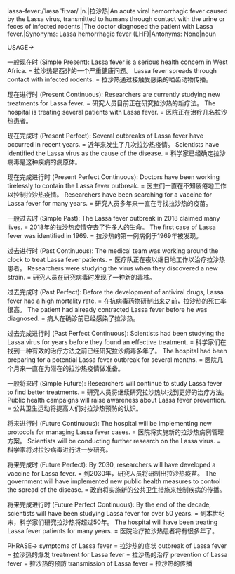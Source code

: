 lassa-fever:/ˈlæsə ˈfiːvər/ |n.|拉沙热|An acute viral hemorrhagic fever caused by the Lassa virus, transmitted to humans through contact with the urine or feces of infected rodents.|The doctor diagnosed the patient with Lassa fever.|Synonyms: Lassa hemorrhagic fever (LHF)|Antonyms: None|noun

USAGE->

一般现在时 (Simple Present):
Lassa fever is a serious health concern in West Africa. = 拉沙热是西非的一个严重健康问题。
Lassa fever spreads through contact with infected rodents. = 拉沙热通过接触受感染的啮齿动物传播。

现在进行时 (Present Continuous):
Researchers are currently studying new treatments for Lassa fever. = 研究人员目前正在研究拉沙热的新疗法。
The hospital is treating several patients with Lassa fever. = 医院正在治疗几名拉沙热患者。


现在完成时 (Present Perfect):
Several outbreaks of Lassa fever have occurred in recent years. = 近年来发生了几次拉沙热疫情。
Scientists have identified the Lassa virus as the cause of the disease. = 科学家已经确定拉沙病毒是这种疾病的病原体。


现在完成进行时 (Present Perfect Continuous):
Doctors have been working tirelessly to contain the Lassa fever outbreak. = 医生们一直在不知疲倦地工作以控制拉沙热疫情。
Researchers have been searching for a vaccine for Lassa fever for many years. = 研究人员多年来一直在寻找拉沙热的疫苗。


一般过去时 (Simple Past):
The Lassa fever outbreak in 2018 claimed many lives. = 2018年的拉沙热疫情夺去了许多人的生命。
The first case of Lassa fever was identified in 1969. = 拉沙热的第一例病例于1969年被发现。


过去进行时 (Past Continuous):
The medical team was working around the clock to treat Lassa fever patients. = 医疗队正在夜以继日地工作以治疗拉沙热患者。
Researchers were studying the virus when they discovered a new strain. = 研究人员在研究病毒时发现了一种新的毒株。


过去完成时 (Past Perfect):
Before the development of antiviral drugs, Lassa fever had a high mortality rate. = 在抗病毒药物研制出来之前，拉沙热的死亡率很高。
The patient had already contracted Lassa fever before he was diagnosed. = 病人在确诊前已经感染了拉沙热。


过去完成进行时 (Past Perfect Continuous):
Scientists had been studying the Lassa virus for years before they found an effective treatment. = 科学家们在找到一种有效的治疗方法之前已经研究拉沙病毒多年了。
The hospital had been preparing for a potential Lassa fever outbreak for several months. = 医院几个月来一直在为潜在的拉沙热疫情做准备。


一般将来时 (Simple Future):
Researchers will continue to study Lassa fever to find better treatments. = 研究人员将继续研究拉沙热以找到更好的治疗方法。
Public health campaigns will raise awareness about Lassa fever prevention. = 公共卫生运动将提高人们对拉沙热预防的认识。


将来进行时 (Future Continuous):
The hospital will be implementing new protocols for managing Lassa fever cases. = 医院将实施新的拉沙热病例管理方案。
Scientists will be conducting further research on the Lassa virus. = 科学家将对拉沙病毒进行进一步研究。


将来完成时 (Future Perfect):
By 2030, researchers will have developed a vaccine for Lassa fever. = 到2030年，研究人员将研制出拉沙热疫苗。
The government will have implemented new public health measures to control the spread of the disease. = 政府将实施新的公共卫生措施来控制疾病的传播。


将来完成进行时 (Future Perfect Continuous):
By the end of the decade, scientists will have been studying Lassa fever for over 50 years. = 到本世纪末，科学家们研究拉沙热将超过50年。
The hospital will have been treating Lassa fever patients for many years. = 医院治疗拉沙热患者将有很多年了。


PHRASE->
symptoms of Lassa fever = 拉沙热的症状
outbreak of Lassa fever = 拉沙热的爆发
treatment for Lassa fever = 拉沙热的治疗
prevention of Lassa fever = 拉沙热的预防
transmission of Lassa fever = 拉沙热的传播
